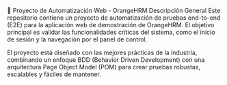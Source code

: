 🚀 Proyecto de Automatización Web - OrangeHRM
Descripción General
Este repositorio contiene un proyecto de automatización de pruebas end-to-end (E2E) para la aplicación web de demostración de OrangeHRM. El objetivo principal es validar las funcionalidades críticas del sistema, como el inicio de sesión y la navegación por el panel de control.

El proyecto está diseñado con las mejores prácticas de la industria, combinando un enfoque BDD (Behavior Driven Development) con una arquitectura Page Object Model (POM) para crear pruebas robustas, escalables y fáciles de mantener.
